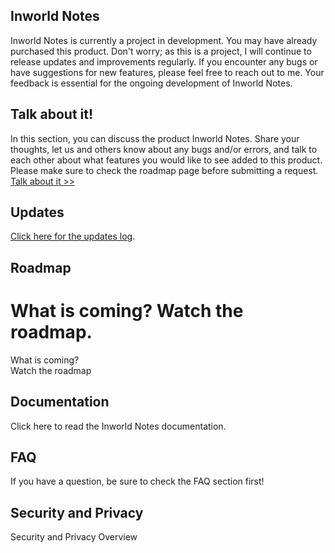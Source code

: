 ## Inworld Notes

Inworld Notes is currently a project in development. You may have already purchased this product. Don't worry; as this is a project, I will continue to release updates and improvements regularly. If you encounter any bugs or have suggestions for new features, please feel free to reach out to me. Your feedback is essential for the ongoing development of Inworld Notes. 

## Talk about it!

In this section, you can discuss the product Inworld Notes. Share your thoughts, let us and others know about any bugs and/or errors, and talk to each other about what features you would like to see added to this product. Please make sure to check the roadmap page before submitting a request.
[Talk about it >>](https://www.tapatalk.com/groups/jolt/viewtopic.php?f=2&t=3)

## Updates

[Click here for the updates log](/cat/secondlife/cat/inworldnotes/updates).

## Roadmap
What is coming?
Watch the roadmap.
=======
What is coming?<br>
Watch the roadmap

## Documentation

Click here to read the Inworld Notes documentation. 

## FAQ

If you have a question, be sure to check the FAQ section first! 

## Security and Privacy

Security and Privacy Overview
